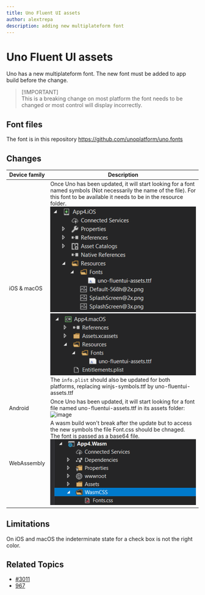 ```yaml
---
title: Uno Fluent UI assets
author: alextrepa
description: adding new multiplateform font
---
```


# Uno Fluent UI assets
Uno has a new multiplateform font. The new font must be added to app build before the change.

> [!IMPORTANT] \
This is a breaking change on most platform the font needs to be changed or most control will display incorrectly.

## Font files
The font is in this repository https://github.com/unoplatform/uno.fonts

## Changes

| Device family | Description   |
| -- | -- |
| iOS & macOS | Once Uno has been updated, it will start looking for a font named symbols (Not necessarily the name of the file). For this font to be available it needs to be in the resource folder.  ![image](Assets/font-ios.png) ![image](Assets/font-macos.png)  The `info.plist` should also be updated for both platforms, replacing winjs-symbols.ttf by uno-fluentui-assets.ttf|
| Android | Once Uno has been updated, it will start looking for a font file named uno-fluentui-assets.ttf in its assets folder:  ![image](Assets/font-android.png) |
| WebAssembly | A wasm build won't break after the update but to access the new symbols the file Font.css should be chnaged. The font is passed as a base64 file. ![image](Assets/font-wasm.png) |

## Limitations
On iOS and macOS the indeterminate state for a check box is not the right color.


## Related Topics
- [#3011](https://github.com/unoplatform/uno/issues/3011)
- [967](https://github.com/unoplatform/uno/issues/967)
